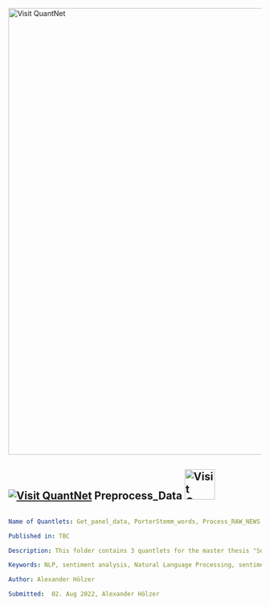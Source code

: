 [<img src="https://github.com/QuantLet/Styleguide-and-FAQ/blob/master/pictures/banner.png" width="888" alt="Visit QuantNet">](http://quantlet.de/)

## [<img src="https://github.com/QuantLet/Styleguide-and-FAQ/blob/master/pictures/qloqo.png" alt="Visit QuantNet">](http://quantlet.de/) **Preprocess_Data** [<img src="https://github.com/QuantLet/Styleguide-and-FAQ/blob/master/pictures/QN2.png" width="60" alt="Visit QuantNet 2.0">](http://quantlet.de/)

```yaml

Name of Quantlets: Get_panel_data, PorterStemm_words, Process_RAW_NEWS

Published in: TBC

Description: This folder contains 3 quantlets for the master thesis "Supervised Machine Learning Sentiment Measures. Process_RAW_NEWS preprocesses the news dataset, PorterStemm_words stems words in the news articles and Get_panel_data extracts variables from the WRDS database".

Keywords: NLP, sentiment analysis, Natural Language Processing, sentiment

Author: Alexander Hölzer

Submitted:  02. Aug 2022, Alexander Hölzer
